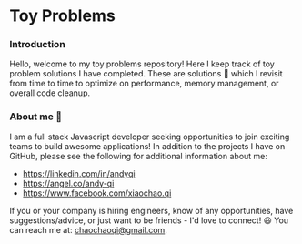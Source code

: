 # Toy Problems

### Introduction

Hello, welcome to my toy problems repository! Here I keep track of toy problem solutions I have completed. These are solutions :tada: which I revisit from time to time to optimize on performance, memory management, or overall code cleanup.

### About me :wave:

I am a full stack Javascript developer seeking opportunities to join exciting teams to build awesome applications! In addition to the projects I have on GitHub, please see the following for additional information about me:

* https://linkedin.com/in/andyqi
* https://angel.co/andy-qi
* https://www.facebook.com/xiaochao.qi

If you or your company is hiring engineers, know of any opportunities, have suggestions/advice, or just want to be friends - I'd love to connect! :smiley: You can reach me at: chaochaoqi@gmail.com.